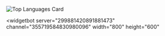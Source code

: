 <!--![Github Status](https://github-readme-stats.vercel.app/api?username=muyopongo&count_private=true)-->
![Top Languages Card](https://github-readme-stats.vercel.app/api/top-langs/?username=muyopongo&count_private=true)

<widgetbot
    server="299881420891881473"
    channel="355719584830980096"
    width="800"
    height="600"
></widgetbot>
<script src="https://cdn.jsdelivr.net/npm/@widgetbot/html-embed"></script>
<!--
**muyopongo/muyopongo** is a ✨ _special_ ✨ repository because its `README.md` (this file) appears on your GitHub profile.

Here are some ideas to get you started:

- 🔭 I’m currently working on ...
- 🌱 I’m currently learning ...
- 👯 I’m looking to collaborate on ...
- 🤔 I’m looking for help with ...
- 💬 Ask me about ...
- 📫 How to reach me: ...
- 😄 Pronouns: ...
- ⚡ Fun fact: ...
-->
